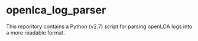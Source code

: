 # openlca_log_parser
This reporitory contains a Python (v2.7) script for parsing openLCA logs into a more readable format.

